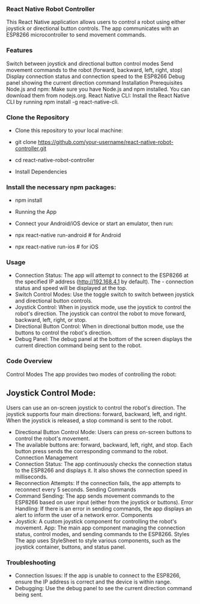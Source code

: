 ### React Native Robot Controller
This React Native application allows users to control a robot using either joystick or directional button controls. The app communicates with an ESP8266 microcontroller to send movement commands.

### Features
Switch between joystick and directional button control modes
Send movement commands to the robot (forward, backward, left, right, stop)
Display connection status and connection speed to the ESP8266
Debug panel showing the current direction command
Installation
Prerequisites
Node.js and npm: Make sure you have Node.js and npm installed. You can download them from nodejs.org.
React Native CLI: Install the React Native CLI by running npm install -g react-native-cli.
### Clone the Repository
- Clone this repository to your local machine:



- git clone https://github.com/your-username/react-native-robot-controller.git
- cd react-native-robot-controller
- Install Dependencies
### Install the necessary npm packages:

- npm install
- Running the App
- Connect your Android/iOS device or start an emulator, then run:

- npx react-native run-android   # for Android
- npx react-native run-ios       # for iOS
### Usage
- Connection Status: The app will attempt to connect to the ESP8266 at the specified IP address (http://192.168.4.1 by default). The - connection status and speed will be displayed at the top.
- Switch Control Modes: Use the toggle switch to switch between joystick and directional button controls.
- Joystick Control: When in joystick mode, use the joystick to control the robot's direction. The joystick can control the robot to move forward, backward, left, right, or stop.
- Directional Button Control: When in directional button mode, use the buttons to control the robot's direction.
- Debug Panel: The debug panel at the bottom of the screen displays the current direction command being sent to the robot.
### Code Overview
Control Modes
The app provides two modes of controlling the robot:

## Joystick Control Mode:
Users can use an on-screen joystick to control the robot's direction.
The joystick supports four main directions: forward, backward, left, and right.
When the joystick is released, a stop command is sent to the robot.
- Directional Button Control Mode:
Users can press on-screen buttons to control the robot's movement.
- The available buttons are: forward, backward, left, right, and stop.
Each button press sends the corresponding command to the robot.
Connection Management
- Connection Status: The app continuously checks the connection status to the ESP8266 and displays it. It also shows the connection speed in milliseconds.
- Reconnection Attempts: If the connection fails, the app attempts to reconnect every 5 seconds.
Sending Commands
- Command Sending: The app sends movement commands to the ESP8266 based on user input (either from the joystick or buttons).
Error Handling: If there is an error in sending commands, the app displays an alert to inform the user of a network error.
Components
- Joystick: A custom joystick component for controlling the robot's movement.
App: The main app component managing the connection status, control modes, and sending commands to the ESP8266.
Styles
The app uses StyleSheet to style various components, such as the joystick container, buttons, and status panel.

### Troubleshooting
- Connection Issues: If the app is unable to connect to the ESP8266, ensure the IP address is correct and the device is within range.
- Debugging: Use the debug panel to see the current direction command being sent.